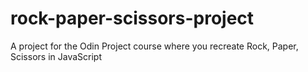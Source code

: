 # rock-paper-scissors-project
A project for the Odin Project course where you recreate Rock, Paper, Scissors in JavaScript
